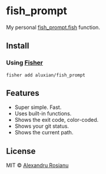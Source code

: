 # fish_prompt

My personal [fish_prompt.fish](https://fishshell.com/docs/current/cmds/fish_prompt.html) function.

## Install

### Using [Fisher](https://github.com/jorgebucaran/fisher)

```fish
fisher add aluxian/fish_prompt
```

## Features

- Super simple. Fast.
- Uses built-in functions.
- Shows the exit code, color-coded.
- Shows your git status.
- Shows the current path.

## License

MIT © [Alexandru Rosianu](https://www.aluxian.com)
